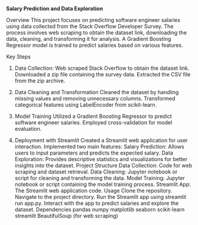 **Salary Prediction and Data Exploration**

Overview
This project focuses on predicting software engineer salaries using data collected from the Stack Overflow Developer Survey. The process involves web scraping to obtain the dataset link, downloading the data, cleaning, and transforming it for analysis. A Gradient Boosting Regressor model is trained to predict salaries based on various features.

Key Steps
1. Data Collection: 
Web scraped Stack Overflow to obtain the dataset link.
Downloaded a zip file containing the survey data.
Extracted the CSV file from the zip archive.

3. Data Cleaning and Transformation
Cleaned the dataset by handling missing values and removing unnecessary columns.
Transformed categorical features using LabelEncoder from scikit-learn.
4. Model Training
Utilized a Gradient Boosting Regressor to predict software engineer salaries.
Employed cross-validation for model evaluation.
5. Deployment with Streamlit
Created a Streamlit web application for user interaction.
Implemented two main features:
Salary Prediction: Allows users to input parameters and predicts the expected salary.
Data Exploration: Provides descriptive statistics and visualizations for better insights into the dataset.
Project Structure
Data Collection: Code for web scraping and dataset retrieval.
Data Cleaning: Jupyter notebook or script for cleaning and transforming the data.
Model Training: Jupyter notebook or script containing the model training process.
Streamlit App: The Streamlit web application code.
Usage
Clone the repository.
Navigate to the project directory.
Run the Streamlit app using streamlit run app.py.
Interact with the app to predict salaries and explore the dataset.
Dependencies
pandas
numpy
matplotlib
seaborn
scikit-learn
streamlit
BeautifulSoup (for web scraping)
